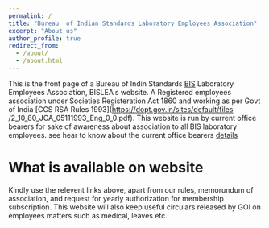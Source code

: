 ```yaml
---
permalink: /
title: "Bureau  of Indian Standards Laboratory Employees Association"
excerpt: "About us"
author_profile: true
redirect_from: 
  - /about/
  - /about.html
---
```


This is the front page of a Bureau of Indin Standards [BIS](https://bis.gov.in) Laboratory Employees Association, BISLEA's website. A Registered employees association under Societies Registeration Act 1860 and working as per Govt of India [CCS RSA Rules 1993](https://dopt.gov.in/sites/default/files
/2_10_80_JCA_05111993_Eng_0_0.pdf).  This website is run by current office bearers for sake of awareness about association to all BIS laboratory employees. 
see hear to know about the current office bearers [details](https://bislea.github.io/files/officebearers2021-2022.pdf)


What is available on website
======
Kindly use the relevent links above, apart from our rules, memorundum of association, and request for yearly authorization for membership subscription. This website will also keep useful circulars released by GOI on employees matters such as medical, leaves etc. 
